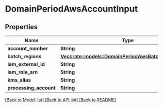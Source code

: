 # DomainPeriodAwsAccountInput

## Properties

Name | Type | Description | Notes
------------ | ------------- | ------------- | -------------
**account_number** | **String** |  | 
**batch_regions** | [**Vec<crate::models::DomainPeriodAwsBatchClusterRegion>**](domain.AWSBatchClusterRegion.md) |  | 
**iam_external_id** | **String** |  | 
**iam_role_arn** | **String** |  | 
**kms_alias** | **String** |  | 
**processing_account** | **String** |  | 

[[Back to Model list]](../README.md#documentation-for-models) [[Back to API list]](../README.md#documentation-for-api-endpoints) [[Back to README]](../README.md)


